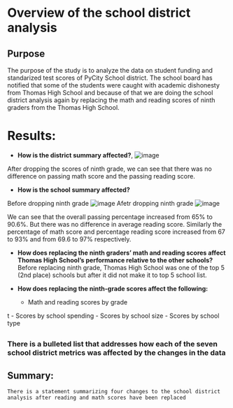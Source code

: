 # Overview of the school district analysis
##  Purpose 
The purpose of the study is to analyze the data on student funding and standarized test scores of PyCity School district. The school board has notified that some of the students were caught with academic dishonesty from Thomas High School and because of that we are doing the school district analysis again by replacing the math and reading scores of ninth graders from the Thomas High School. 



# Results:
- **How is the district summary affected?**,
![image](https://user-images.githubusercontent.com/85364095/126888184-1476b413-ad12-48e6-b434-feed32039860.png)

After dropping the scores of ninth grade, we can see that there was no difference on passing math score and the passing reading score. 

- **How is the school summary affected?**

Before dropping ninth grade
![image](https://user-images.githubusercontent.com/85364095/126883822-76119b65-dc53-4745-8f04-20e6550d1b70.png)
Afetr dropping ninth grade
![image](https://user-images.githubusercontent.com/85364095/126883831-601b46be-257a-4b0b-9a5a-adf3a57ff1bf.png)

We can see that the overall passing percentage increased from 65% to 90.6%. But there was no difference in average reading score. Similarly the percentage of math score and percentage reading score increased from 67 to 93% and from 69.6 to 97% respectively. 

- **How does replacing the ninth graders’ math and reading scores affect Thomas High School’s performance relative to the other schools?**
Before replacing ninth grade, Thomas High School was one of the top 5 (2nd place) schools but after it did not make it to top 5 school list.

-    **How does replacing the ninth-grade scores affect the following:**
       - Math and reading scores by grade

t
       - Scores by school spending
       - Scores by school size
        - Scores by school type


##
### There is a bulleted list that addresses how each of the seven school district metrics was affected by the changes in the data 

## Summary:

    There is a statement summarizing four changes to the school district analysis after reading and math scores have been replaced
